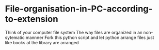 # File-organisation-in-PC-according-to-extension
Think of your computer file system
The way files are organized in an non-sytematic mannner 
Fork this python script and let python arrange files just like books at the library are arranged 
